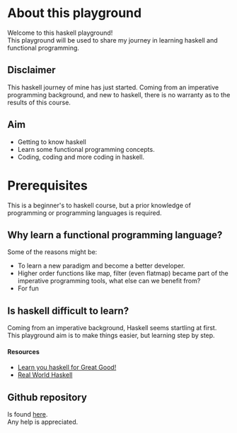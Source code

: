 # About this playground

Welcome to this haskell playground!<br/>
This playground will be used to share my journey in learning haskell and functional programming.

## Disclaimer
This haskell journey of mine has just started. Coming from an imperative programming background, and new to haskell,
there is no warranty as to the results of this course.

## Aim
* Getting to know haskell
* Learn some functional programming concepts.
* Coding, coding and more coding in haskell.

# Prerequisites
This is a beginner's to haskell course, but a prior knowledge of programming or programming languages is required.

## Why learn a functional programming language?
Some of the reasons might be:
* To learn a new paradigm and become a better developer.
* Higher order functions like map, filter (even flatmap) became part of the imperative programming tools, what else can we benefit from?
* For fun

## Is haskell difficult to learn?
Coming from an imperative background, Haskell seems startling at first.
This playground aim is to make things easier, but learning step by step.<br/>

#### Resources
* [Learn you haskell for Great Good!](http://learnyouahaskell.com)
* [Real World Haskell](http://book.realworldhaskell.org)
## Github repository

Is found [here](https://github.com/Adel/playground-WH1EdsPZ.git).<br/>
Any help is appreciated. 